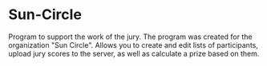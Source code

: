 # Sun-Circle
Program to support the work of the jury.
The program was created for the organization "Sun Circle".
Allows you to create and edit lists of participants, upload jury scores to the server, as well as calculate a prize based on them.
